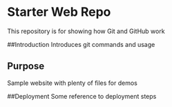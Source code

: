 # Starter Web Repo

This repository is for showing how Git and GitHub work

##Introduction
Introduces git commands and usage

## Purpose

Sample website with plenty of files for demos

##Deployment
Some reference to deployment steps

